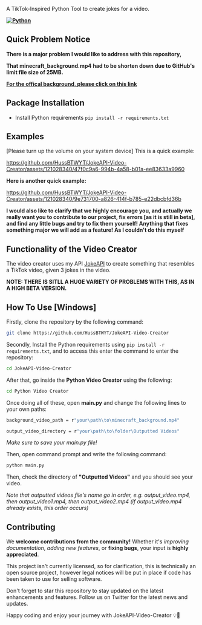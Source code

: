 A TikTok-Inspired Python Tool to create jokes for a video.

**[![Python](https://img.shields.io/badge/Python-Flask-blue)](https://www.python.org/)**

## Quick Problem Notice

**There is a major problem I would like to address with this repository,**

**That minecraft_background.mp4 had to be shorten down due to GitHub's limit file size of 25MB.**

**[For the offical background, please click on this link](https://drive.google.com/file/d/1UNTht1VRyUvHAi8I9dFlcUNS9AlVIlIl/view?usp=sharing)**


## Package Installation

- Install Python requirements `pip install -r requirements.txt`

## Examples

[Please turn up the volume on your system device] This is a quick example:


https://github.com/HussBTWYT/JokeAPI-Video-Creator/assets/121028340/47f0c9a6-994b-4a58-b01a-ee83633a9960


**Here is another quick example:**



https://github.com/HussBTWYT/JokeAPI-Video-Creator/assets/121028340/9e731700-a826-414f-b785-e22dbcbfd36b



**I would also like to clarify that we highly encourage you, and actually we really want you to contribute to our project, fix errors [as it is still in beta], and find any little bugs and try to fix them yourself! Anything that fixes something major we will add as a feature! As I couldn't do this myself**

## Functionality of the Video Creator

The video creator uses my API [JokeAPI](github.com/HussBTW/YT/JokeAPI) to create something that resembles a TikTok video, given 3 jokes in the video.

**NOTE: THERE IS SITLL A HUGE VARIETY OF PROBLEMS WITH THIS, AS IN A HIGH BETA VERSION.**

## How To Use [Windows]

Firstly, clone the repository by the following command: 

```bash
git clone https://github.com/HussBTWYT/JokeAPI-Video-Creator
```

Secondly, Install the Python requirements using `pip install -r requirements.txt`, and to access this enter the command to enter the repository:

```bash
cd JokeAPI-Video-Creator
```

After that, go inside the **Python Video Creator** using the following:

```bash
cd Python Video Creator
```

Once doing all of these, open **main.py** and change the following lines to your own paths:

```bash
background_video_path = r"your\path\to\minecraft_background.mp4"
```




```bash
output_video_directory = r"your\path\to\folder\Outputted Videos"
```


*Make sure to save your main.py file!*

Then, open command prompt and write the following command:

```bash
python main.py
```

Then, check the directory of **"Outputted Videos"** and you should see your video.

*Note that outputted videos file's name go in order, e.g. output_video.mp4, then output_video1.mp4, then output_video2.mp4 (if output_video.mp4 already exists, this order occurs)*

## Contributing

We **welcome contributions from the community!** Whether it's *improving documentation*, *adding new features*, or **fixing bugs**, your input is **highly appreciated**. 

This project isn't currently licensed, so for clarification, this is technically an open source project, however legal notices will be put in place if code has been taken to use for selling software.

Don't forget to star this repository to stay updated on the latest enhancements and features. Follow us on Twitter for the latest news and updates.

Happy coding and enjoy your journey with JokeAPI-Video-Creator 💡🚀
